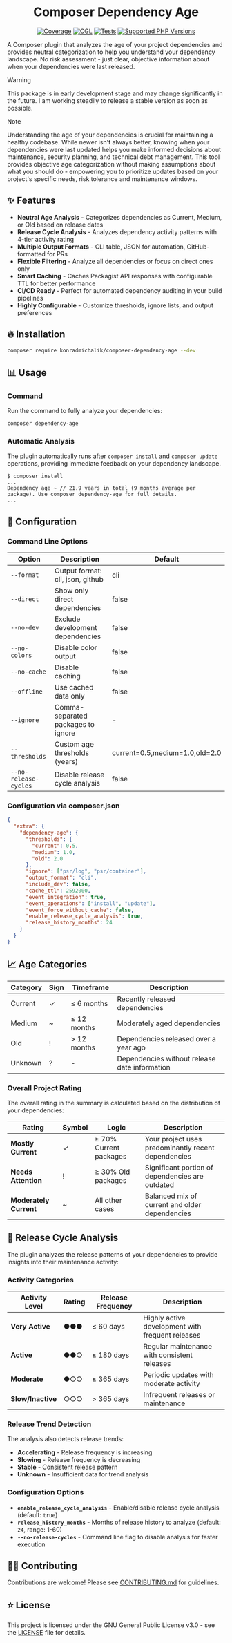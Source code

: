<div align="center">

# Composer Dependency Age

[![Coverage](https://img.shields.io/coverallsCoverage/github/jackd248/composer-dependency-age?logo=coveralls)](https://coveralls.io/github/jackd248/composer-dependency-age)
[![CGL](https://img.shields.io/github/actions/workflow/status/jackd248/composer-dependency-age/cgl.yml?label=cgl&logo=github)](https://github.com/jackd248/composer-dependency-age/actions/workflows/cgl.yml)
[![Tests](https://img.shields.io/github/actions/workflow/status/jackd248/composer-dependency-age/tests.yml?label=tests&logo=github)](https://github.com/jackd248/composer-dependency-age/actions/workflows/tests.yml)
[![Supported PHP Versions](https://img.shields.io/packagist/dependency-v/konradmichalik/composer-dependency-age/php?logo=php)](https://packagist.org/packages/konradmichalik/composer-dependency-age)

</div>

A Composer plugin that analyzes the age of your project dependencies and provides neutral categorization to help you understand your dependency landscape. No risk assessment - just clear, objective information about when your dependencies were last released.

> [!warning]
> This package is in early development stage and may change significantly in the future. I am working steadily to release a stable version as soon as possible.

> [!note]
> Understanding the age of your dependencies is crucial for maintaining a healthy codebase.
> While newer isn't always better, knowing when your dependencies were last updated helps you make informed decisions about maintenance, security planning, and technical debt management.
> This tool provides objective age categorization without making assumptions about what you should do - empowering you to prioritize updates based on your project's specific needs, risk tolerance and maintenance windows.

## ✨ Features

- **Neutral Age Analysis** - Categorizes dependencies as Current, Medium, or Old based on release dates
- **Release Cycle Analysis** - Analyzes dependency activity patterns with 4-tier activity rating
- **Multiple Output Formats** - CLI table, JSON for automation, GitHub-formatted for PRs
- **Flexible Filtering** - Analyze all dependencies or focus on direct ones only
- **Smart Caching** - Caches Packagist API responses with configurable TTL for better performance
- **CI/CD Ready** - Perfect for automated dependency auditing in your build pipelines
- **Highly Configurable** - Customize thresholds, ignore lists, and output preferences

## 🔥 Installation

```bash
composer require konradmichalik/composer-dependency-age --dev
```

## 📊 Usage

### Command
Run the command to fully analyze your dependencies:

```bash
composer dependency-age
```

### Automatic Analysis
The plugin automatically runs after `composer install` and `composer update` operations, providing immediate feedback on your dependency landscape.

```shell
$ composer install
...
Dependency age ~ // 21.9 years in total (9 months average per package). Use composer dependency-age for full details.
...
```

## 📝 Configuration

### Command Line Options

| Option | Description | Default |
|--------|-------------|---------|
| `--format` | Output format: cli, json, github | cli |
| `--direct` | Show only direct dependencies | false |
| `--no-dev` | Exclude development dependencies | false |
| `--no-colors` | Disable color output | false |
| `--no-cache` | Disable caching | false |
| `--offline` | Use cached data only | false |
| `--ignore` | Comma-separated packages to ignore | - |
| `--thresholds` | Custom age thresholds (years) | current=0.5,medium=1.0,old=2.0 |
| `--no-release-cycles` | Disable release cycle analysis | false |

### Configuration via composer.json

```json
{
  "extra": {
    "dependency-age": {
      "thresholds": {
        "current": 0.5,
        "medium": 1.0,
        "old": 2.0
      },
      "ignore": ["psr/log", "psr/container"],
      "output_format": "cli",
      "include_dev": false,
      "cache_ttl": 2592000,
      "event_integration": true,
      "event_operations": ["install", "update"],
      "event_force_without_cache": false,
      "enable_release_cycle_analysis": true,
      "release_history_months": 24
    }
  }
}
```

## 📈 Age Categories

| Category | Sign | Timeframe | Description |
|----------|------|-----------|-------------|
| Current | ✓    | ≤ 6 months | Recently released dependencies |
| Medium | ~️   | ≤ 12 months | Moderately aged dependencies |
| Old | !    | > 12 months | Dependencies released over a year ago |
| Unknown | ?    | - | Dependencies without release date information |

### Overall Project Rating

The overall rating in the summary is calculated based on the distribution of your dependencies:

| Rating | Symbol | Logic | Description |
|--------|-------|-------|-------------|
| **Mostly Current** | ✓ | ≥ 70% Current packages | Your project uses predominantly recent dependencies |
| **Needs Attention** | ! | ≥ 30% Old packages | Significant portion of dependencies are outdated |
| **Moderately Current** | ~️ | All other cases | Balanced mix of current and older dependencies |

## 🔄 Release Cycle Analysis

The plugin analyzes the release patterns of your dependencies to provide insights into their maintenance activity:

### Activity Categories

| Activity Level | Rating | Release Frequency | Description |
|----------------|--------|-------------------|-------------|
| **Very Active** | ●●● | ≤ 60 days | Highly active development with frequent releases |
| **Active** | ●●○ | ≤ 180 days | Regular maintenance with consistent releases |
| **Moderate** | ●○○ | ≤ 365 days | Periodic updates with moderate activity |
| **Slow/Inactive** | ○○○ | > 365 days | Infrequent releases or maintenance |

### Release Trend Detection

The analysis also detects release trends:
- **Accelerating** - Release frequency is increasing
- **Slowing** - Release frequency is decreasing
- **Stable** - Consistent release pattern
- **Unknown** - Insufficient data for trend analysis

### Configuration Options

- **`enable_release_cycle_analysis`** - Enable/disable release cycle analysis (default: `true`)
- **`release_history_months`** - Months of release history to analyze (default: `24`, range: 1-60)
- **`--no-release-cycles`** - Command line flag to disable analysis for faster execution

## 🧑‍💻 Contributing

Contributions are welcome! Please see [CONTRIBUTING.md](CONTRIBUTING.md) for guidelines.

## ⭐ License

This project is licensed under the GNU General Public License v3.0 - see the [LICENSE](LICENSE.md) file for details.
